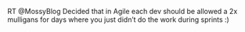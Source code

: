 <!--
id: 1215204410
link: http://kevinisom.info/post/1215204410/rt-mossyblog-decided-that-in-agile-each-dev
slug: rt-mossyblog-decided-that-in-agile-each-dev
date: Fri Oct 01 2010 00:44:16 GMT+1300 (NZDT)
raw: {"blog_name":"kevinisom","id":1215204410,"post_url":"http://kevinisom.info/post/1215204410/rt-mossyblog-decided-that-in-agile-each-dev","slug":"rt-mossyblog-decided-that-in-agile-each-dev","type":"text","date":"2010-09-30 11:44:16 GMT","timestamp":1285847056,"state":"published","format":"html","reblog_key":"g0urZRSd","tags":[],"short_url":"http://tmblr.co/Zw68Yy18Remw","highlighted":[],"feed_item":"http://twitter.com/kev_nz/statuses/25930742085","from_feed_id":"650289","note_count":0,"title":null,"body":"<p>RT @MossyBlog Decided that in Agile each dev should be allowed a 2x mulligans for days where you just didn&#8217;t do the work during sprints :)</p>"}
publish: 2010-10-01
tags: 
title: null
-->


RT @MossyBlog Decided that in Agile each dev should be allowed a 2x
mulligans for days where you just didn’t do the work during sprints :)


